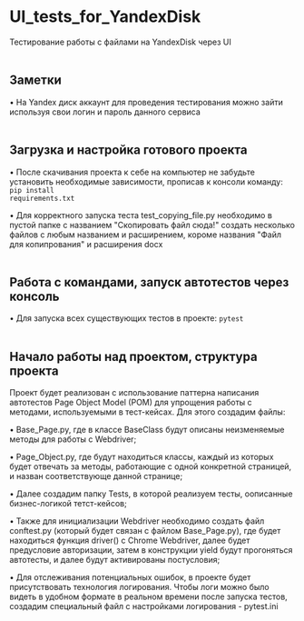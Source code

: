 # UI_tests_for_YandexDisk
Тестирование работы с файлами на YandexDisk через UI
<br /> <br />

## Заметки
• На Yandex диск аккаунт для проведения тестирования можно зайти используя свои логин и пароль данного сервиса
<br /> <br />

## Загрузка и настройка готового проекта
• После скачивания проекта к себе на компьютер не забудьте установить необходимые зависимости, прописав к консоли команду: 
<code>pip install requirements.txt</code> 

• Для корректного запуска теста test_copying_file.py необходимо в пустой папке с названием "Скопировать файл сюда!" создать несколько файлов с любым названием и расширением, короме названия "Файл для копипрования" и расширения docx
<br /> <br />

## Работа с командами, запуск автотестов через консоль
• Для запуска всех существующих тестов в проекте: <code>pytest</code>
<br /> <br />

## Начало работы над проектом, структура проекта
Проект будет реализован с использование паттерна написания автотестов Page Object Model (POM) для упрощения работы с методами, используемыми в тест-кейсах. Для этого создадим файлы: 

• Base_Page.py, где в классе BaseClass будут описаны неизменяемые методы для работы с Webdriver; 

• Page_Object.py, где будут находиться классы, каждый из которых будет отвечать за методы, работающие с одной конкретной страницей, и назван соответствующе данной странице; 

• Далее создадим папку Tests, в которой реализуем тесты, оописанные бизнес-логикой тетст-кейсов; 

• Также для инициализации Webdriver необходимо создать файл conftest.py (который будет связан с файлом Base_Page.py), где будет находиться функция driver() с Chrome Webdriver, далее будет предусловие авторизации, затем в конструкции yield будут прогоняться автотесты, и далее будут активированы постусловия;

• Для отслеживания потенциальных ошибок, в проекте будет присутствовать технология логирования. Чтобы логи можно было видеть в удобном формате в реальном времени после запуска тестов, создадим специальный файл с настройками логирования - pytest.ini
<br /> <br />
